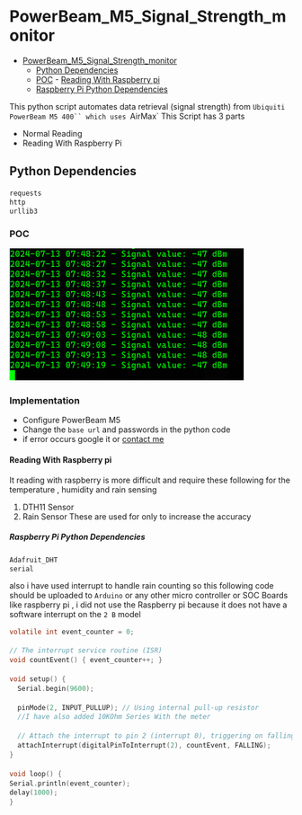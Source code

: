 # PowerBeam_M5_Signal_Strength_monitor

<!--toc:start-->

- [PowerBeam_M5_Signal_Strength_monitor](#powerbeamm5signalstrengthmonitor)
  - [Python Dependencies](#python-dependencies)
  - [POC](#poc) - [Reading With Raspberry pi](#reading-with-raspberry-pi)
  - [Raspberry Pi Python Dependencies](#raspberry-pi-python-dependencies)
  <!--toc:end-->

This python script automates data retrieval (signal strength) from `Ubiquiti PowerBeam M5 400`` which uses `AirMax`
This Script has 3 parts

- Normal Reading
- Reading With Raspberry Pi

## Python Dependencies

```
requests
http
urllib3
```

### POC

![](image.png?raw=true)

### Implementation

- Configure PowerBeam M5
- Change the `base url` and passwords in the python code
- if error occurs google it or [contact me](https://github.com/aruncs31s/aruncs31s)

#### Reading With Raspberry pi

It reading with raspberry is more difficult and require these following for the temperature , humidity and rain sensing

1. DTH11 Sensor
2. Rain Sensor
   These are used for only to increase the accuracy

##### Raspberry Pi Python Dependencies

```
Adafruit_DHT
serial
```

also i have used interrupt to handle rain counting so this following code should be uploaded to `Arduino` or any other micro controller or SOC Boards like raspberry pi , i did not use the Raspberry pi because it does not have a software interrupt on the `2 B` model

```c
volatile int event_counter = 0;

// The interrupt service routine (ISR)
void countEvent() { event_counter++; }

void setup() {
  Serial.begin(9600);

  pinMode(2, INPUT_PULLUP); // Using internal pull-up resistor
  //I have also added 10KOhm Series With the meter

  // Attach the interrupt to pin 2 (interrupt 0), triggering on falling edge
  attachInterrupt(digitalPinToInterrupt(2), countEvent, FALLING);
}

void loop() {
Serial.println(event_counter);
delay(1000);
}
```

